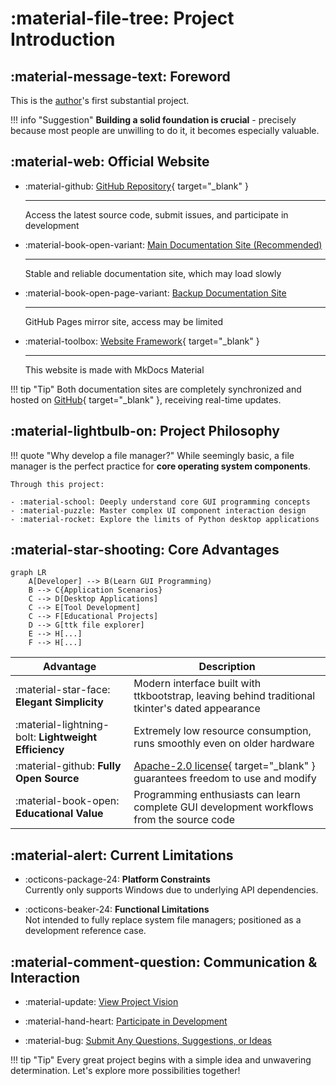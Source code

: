 # :material-file-tree: Project Introduction

## :material-message-text: Foreword

This is the [author](../author/)'s first substantial project.  

!!! info "Suggestion"
	**Building a solid foundation is crucial** - precisely because most people are unwilling to do it, it becomes especially valuable.

## :material-web: Official Website

<div class="grid cards" markdown>

-   :material-github: [GitHub Repository](https://github.com/pyheight/ttk-file-explorer){ target="_blank" }

    ---

    Access the latest source code, submit issues, and participate in development

-   :material-book-open-variant: [Main Documentation Site (Recommended)](https://ttk-file-explorer.readthedocs.io/en/)

    ---

    Stable and reliable documentation site, which may load slowly

-   :material-book-open-page-variant: [Backup Documentation Site](https://pyheight.github.io/ttk-file-explorer/en/)

    ---

    GitHub Pages mirror site, access may be limited

-   :material-toolbox: [Website Framework](https://github.com/squidfunk/mkdocs-material){ target="_blank" }  

    ---

    This website is made with MkDocs Material

</div>

!!! tip "Tip"
    Both documentation sites are completely synchronized and hosted on [GitHub](https://github.com/pyheight/ttk-file-explorer/tree/main/docs){ target="_blank" }, receiving real-time updates.

## :material-lightbulb-on: Project Philosophy

!!! quote "Why develop a file manager?"
    While seemingly basic, a file manager is the perfect practice for **core operating system components**. 

    Through this project:

    - :material-school: Deeply understand core GUI programming concepts
    - :material-puzzle: Master complex UI component interaction design
    - :material-rocket: Explore the limits of Python desktop applications

## :material-star-shooting: Core Advantages

```mermaid
graph LR
    A[Developer] --> B(Learn GUI Programming)
    B --> C{Application Scenarios}
    C --> D[Desktop Applications]
    C --> E[Tool Development]
    C --> F[Educational Projects]
    D --> G[ttk file explorer]
    E --> H[...]
    F --> H[...]
```

| Advantage | Description |
|------|------|
| :material-star-face: **Elegant Simplicity** | Modern interface built with ttkbootstrap, leaving behind traditional tkinter's dated appearance |
| :material-lightning-bolt: **Lightweight Efficiency** | Extremely low resource consumption, runs smoothly even on older hardware |
| :material-github: **Fully Open Source** | [Apache-2.0 license](https://github.com/pyheight/ttk-file-explorer/blob/main/LICENSE){ target="_blank" } guarantees freedom to use and modify |
| :material-book-open: **Educational Value** | Programming enthusiasts can learn complete GUI development workflows from the source code |

## :material-alert: Current Limitations

<div class="grid cards" markdown>

- :octicons-package-24: **Platform Constraints**  
Currently only supports Windows due to underlying API dependencies.

- :octicons-beaker-24: **Functional Limitations**  
Not intended to fully replace system file managers; positioned as a development reference case.

</div>

## :material-comment-question: Communication & Interaction
- :material-update: [View Project Vision](../../development/roadmap/)

- :material-hand-heart: [Participate in Development](../../community/contribution-guide/)

- :material-bug: [Submit Any Questions, Suggestions, or Ideas](../../community/issue-reporting/)

!!! tip "Tip"
	Every great project begins with a simple idea and unwavering determination. Let's explore more possibilities together!





